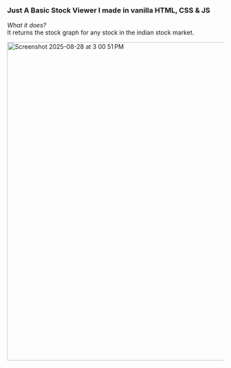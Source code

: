 ### Just A Basic Stock Viewer I made in vanilla HTML, CSS & JS
<i>What it does?</i><br>
It returns the stock graph for any stock in the indian stock market.


<img width="1182" height="741" alt="Screenshot 2025-08-28 at 3 00 51 PM" src="https://github.com/user-attachments/assets/85aec9ec-4bc0-4f0c-b5ad-b780a20bc524" />
